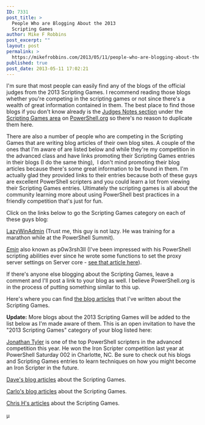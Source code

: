 ```yaml
---
ID: 7331
post_title: >
  People Who are Blogging About the 2013
  Scripting Games
author: Mike F Robbins
post_excerpt: ""
layout: post
permalink: >
  https://mikefrobbins.com/2013/05/11/people-who-are-blogging-about-the-2013-scripting-games/
published: true
post_date: 2013-05-11 17:02:21
---
```

I'm sure that most people can easily find any of the blogs of the official judges from the 2013 Scripting Games. I recommend reading those blogs whether you're competing in the scripting games or not since there's a wealth of great information contained in them. The best place to find those blogs if you don't know already is the <a href="http://powershell.org/wp/category/announcements/scripting-games/judges-notes/" target="_blank">Judges Notes section</a> under the <a href="http://powershell.org/wp/category/announcements/scripting-games/" target="_blank">Scripting Games area</a> on <a href="http://powershell.org/wp/" target="_blank">PowerShell.org</a> so there's no reason to duplicate them here.

There are also a number of people who are competing in the Scripting Games that are writing blog articles of their own blog sites. A couple of the ones that I'm aware of are listed below and while they're my competition in the advanced class and have links promoting their Scripting Games entries in their blogs (I do the same thing),  I don't mind promoting their blog articles because there's some great information to be found in them. I'm actually glad they provided links to their entries because both of these guys are excellent PowerShell scripters and you could learn a lot from viewing their Scripting Games entries. Ultimately the scripting games is all about the community learning more about using PowerShell best practices in a friendly competition that's just for fun.

Click on the links below to go the Scripting Games category on each of these guys blog:

<a href="http://www.lazywinadmin.com/search/label/PSH2013" target="_blank">LazyWinAdmin</a> (Trust me, this guy is not lazy. He was training for a marathon while at the PowerShell Summit).

<a href="http://p0w3rsh3ll.wordpress.com/tag/psh2013/" target="_blank">_Emin_</a> also known as p0w3rsh3ll (I've been impressed with his PowerShell scripting abilities ever since he wrote some functions to set the proxy server settings on Server core - <a href="http://p0w3rsh3ll.wordpress.com/2012/10/07/getsetclear-proxy/" target="_blank">see that article here</a>).

If there's anyone else blogging about the Scripting Games, leave a comment and I'll post a link to your blog as well. I believe PowerShell.org is in the process of putting something similar to this up.

Here's where you can find <a href="http://mikefrobbins.com/category/scripting-games/" target="_blank">the blog articles</a> that I've written about the Scripting Games.

<strong>Update:</strong> More blogs about the 2013 Scripting Games will be added to the list below as I'm made aware of them. This is an open invitation to have the "2013 Scripting Games" category of your blog listed here:

<a href="http://powershellreflections.wordpress.com/category/scripting-games-2013/" target="_blank">Jonathan Tyler</a> is one of the top PowerShell scripters in the advanced competition this year. He won the Iron Scripter competition last year at PowerShell Saturday 002 in Charlotte, NC. Be sure to check out his blogs and Scripting Games entries to learn techniques on how you might become an Iron Scripter in the future.

<a href="http://davotronic5000.co.uk/blog/category/powershell/scripting-games/" target="_blank">Dave's blog articles</a> about the Scripting Games.

<a href="http://www.happysysadm.com/search/label/scripting%20games" target="_blank">Carlo's blog articles</a> about the Scripting Games.

<a href="http://www.automatedops.com/blog/categories/scripting-games/" target="_blank">Chris H's articles</a> about the Scripting Games.

<span style="line-height: 1.5;">µ</span>